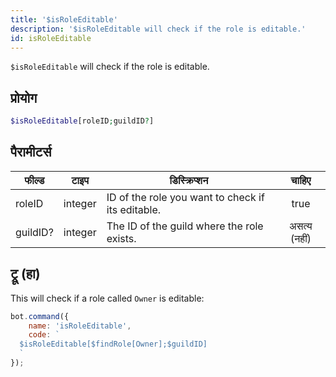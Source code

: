```yaml
---
title: '$isRoleEditable'
description: '$isRoleEditable will check if the role is editable.'
id: isRoleEditable
---
```


`$isRoleEditable` will check if the role is editable.

## प्रोयोग

```php
$isRoleEditable[roleID;guildID?]
```

## पैरामीटर्स

| फील्ड    | टाइप    | डिस्क्रिप्शन                                      |    चाहिए     |
| -------- | ------- | ------------------------------------------------- |:------------:|
| roleID   | integer | ID of the role you want to check if its editable. |     true     |
| guildID? | integer | The ID of the guild where the role exists.        | असत्य (नहीं) |

## ट्रू (हा)

This will check if a role called `Owner` is editable:

```javascript
bot.command({
    name: 'isRoleEditable',
    code: `
  $isRoleEditable[$findRole[Owner];$guildID]
  `
});
```
